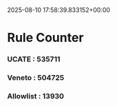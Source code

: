 2025-08-10 17:58:39.833152+00:00
# Rule Counter 
 ### UCATE : 535711

 ### Veneto : 504725

 ### Allowlist : 13930